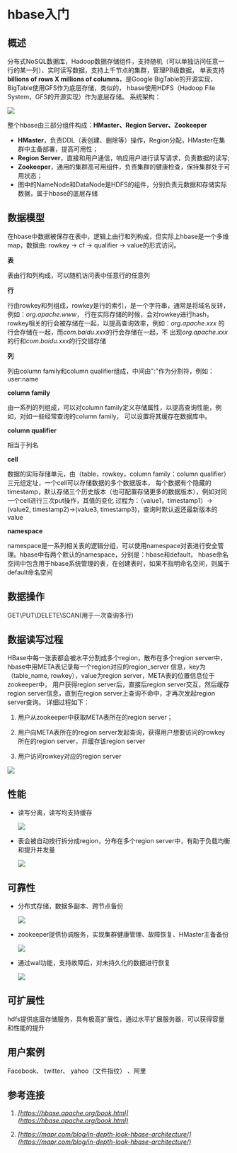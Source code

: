 # hbase入门

## 概述 

分布式NoSQL数据库，Hadoop数据存储组件，支持随机（可以单独访问任意一行的某一列）、实时读写数据，支持上千节点的集群，管理PB级数据，
单表支持**billions of rows X millions of columns**，是Google BigTable的开源实现，BigTable使用GFS作为底层存储，类似的，
hbase使用HDFS（Hadoop File System，GFS的开源实现）作为底层存储。
系统架构：

![](media/HBaseArchitecture-1.png)

整个hbase由三部分组件构成：**HMaster、Region Server、Zookeeper**

*   **HMaster**，负责DDL（表创建、删除等）操作，Region分配，HMaster在集群中主备部署，提高可用性；
*   **Region Server**，直接和用户通信，响应用户进行读写请求，负责数据的读写;
*   **Zookeeper**，通用的集群高可用组件，负责集群的健康检查，保持集群处于可用状态；
*   图中的NameNode和DataNode是HDFS的组件，分别负责元数据和存储实际数据，属于hbase的底层存储

## 数据模型

在hbase中数据被保存在表中，逻辑上由行和列构成，但实际上hbase是一个多维map，数据由: rowkey -> cf -> qualifier -> value的形式访问。

**表**

表由行和列构成，可以随机访问表中任意行的任意列

**行**

行由rowkey和列组成，rowkey是行的索引，是一个字符串，通常是将域名反转，例如：*org.apache.www*，
行在实际存储的时候，会对rowkey进行hash，rowkey相关的行会被存储在一起，以提高查询效率，例如：*org.apache.xxx*
的行会存储在一起，而*com.baidu.xxx*的行会存储在一起，不
出现*org.apache.xxx*的行和*com.baidu.xxx*的行交错存储

**列**

列由column family和column qualifier组成，中间由":"作为分割符，例如：user:name

**column family**

由一系列的列组成，可以对column family定义存储属性，以提高查询性能，例如，对如一些经常查询的column family，
可以设置将其缓存在数据库中。

**column qualifier**

相当于列名

**cell**

数据的实际存储单元，由（table，rowkey，column family：column qualifier）三元组定址，一个cell可以存储数据的多个数据版本，
每个数据有个隐藏的timestamp，默认存储三个历史版本（也可配置存储更多的数据版本），例如对同一个cell进行三次put操作，其值的变化
过程为：（value1，timestamp1）->(value2, timestamp2)->(value3, timestamp3)，查询时默认返还最新版本的value

**namespace**

namespace是一系列相关表的逻辑分组，可以使用namespace对表进行安全管理。hbase中有两个默认的namespace，分别是：hbase和default，
hbase命名空间中包含用于hbase系统管理的表，在创建表时，如果不指明命名空间，则属于default命名空间


## 数据操作

GET\PUT\DELETE\SCAN(用于一次查询多行)

## 数据读写过程

HBase中每一张表都会被水平分割成多个region，散布在多个region server中，hbase中用META表记录每一个region对应的region_server
信息，key为（table_name, rowkey），value为region server，META表的位置信息位于zookeeper中，
用户获得region server后，直接后region server交互，然后缓存region 
server信息，直到在region server上查询不命中，才再次发起region server查询。 详细过程如下：

1.  用户从zookeeper中获取META表所在的region server；

1.  用户向META表所在的region server发起查询，获得用户想要访问的rowkey所在的region server，并缓存该region server

1.  用户访问rowkey对应的region server

![](media/HBaseArchitecture-7.png)

## 性能

*	读写分离，读写均支持缓存

	![](media/HBaseArchitecture-2.png)
	
* 	表会被自动按行拆分成region，分布在多个region server中，有助于负载均衡和提升并发量

	![](media/HBaseArchitecture-3.png)

## 可靠性

*	分布式存储，数据多副本、跨节点备份

	![](media/HBaseArchitecture-4.png)
	
* 	zookeeper提供协调服务，实现集群健康管理、故障恢复、HMaster主备备份

	![](media/HBaseArchitecture-5.png)
	

* 	通过wal功能，支持故障后，对未持久化的数据进行恢复

	![](media/HBaseArchitecture-6.png)
	
## 可扩展性

hdfs提供底层存储服务，具有极高扩展性，通过水平扩展服务器，可以获得容量和性能的提升

## 用户案例

Facebook、 twitter、 yahoo（文件指纹） 、阿里

## 参考连接 

1.	*[https://hbase.apache.org/book.html](https://hbase.apache.org/book.html)*

1.	*[https://mapr.com/blog/in-depth-look-hbase-architecture/](https://mapr.com/blog/in-depth-look-hbase-architecture/)*